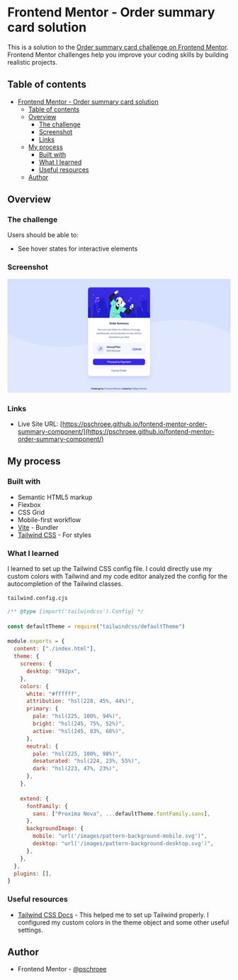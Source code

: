 # Frontend Mentor - Order summary card solution

This is a solution to the [Order summary card challenge on Frontend Mentor](https://www.frontendmentor.io/challenges/order-summary-component-QlPmajDUj). Frontend Mentor challenges help you improve your coding skills by building realistic projects.

## Table of contents

- [Frontend Mentor - Order summary card solution](#frontend-mentor---order-summary-card-solution)
  - [Table of contents](#table-of-contents)
  - [Overview](#overview)
    - [The challenge](#the-challenge)
    - [Screenshot](#screenshot)
    - [Links](#links)
  - [My process](#my-process)
    - [Built with](#built-with)
    - [What I learned](#what-i-learned)
    - [Useful resources](#useful-resources)
  - [Author](#author)

## Overview

### The challenge

Users should be able to:

- See hover states for interactive elements

### Screenshot

![](./screenshot.png)

### Links

- Live Site URL: [https://pschroee.github.io/fontend-mentor-order-summary-component/](https://pschroee.github.io/fontend-mentor-order-summary-component/)

## My process

### Built with

- Semantic HTML5 markup
- Flexbox
- CSS Grid
- Mobile-first workflow
- [Vite](https://vitejs.dev/) - Bundler
- [Tailwind CSS](https://tailwindcss.com/) - For styles

### What I learned

I learned to set up the Tailwind CSS config file. I could directly use my custom colors with Tailwind and my code editor analyzed the config for the autocompletion of the Tailwind classes.

`tailwind.config.cjs`

```js
/** @type {import('tailwindcss').Config} */

const defaultTheme = require("tailwindcss/defaultTheme")

module.exports = {
  content: ["./index.html"],
  theme: {
    screens: {
      desktop: "992px",
    },
    colors: {
      white: "#ffffff",
      attribution: "hsl(228, 45%, 44%)",
      primary: {
        pale: "hsl(225, 100%, 94%)",
        bright: "hsl(245, 75%, 52%)",
        active: "hsl(245, 83%, 68%)",
      },
      neutral: {
        pale: "hsl(225, 100%, 98%)",
        desaturated: "hsl(224, 23%, 55%)",
        dark: "hsl(223, 47%, 23%)",
      },
    },

    extend: {
      fontFamily: {
        sans: ["Proxima Nova", ...defaultTheme.fontFamily.sans],
      },
      backgroundImage: {
        mobile: "url('/images/pattern-background-mobile.svg')",
        desktop: "url('/images/pattern-background-desktop.svg')",
      },
    },
  },
  plugins: [],
}
```

### Useful resources

- [Tailwind CSS Docs](https://tailwindcss.com/docs) - This helped me to set up Tailwind properly. I configured my custom colors in the theme object and some other useful settings.

## Author

- Frontend Mentor - [@pschroee](https://www.frontendmentor.io/profile/pschroee)
